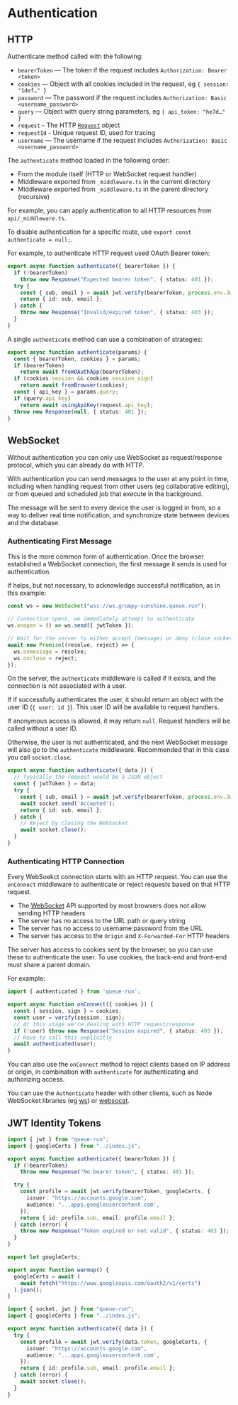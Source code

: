 # Authentication


## HTTP

Authenticate method called with the following:

- `bearerToken` — The token if the request includes `Authorization: Bearer <token>`
- `cookies` — Object with all cookies included in the request, eg `{ session: "1def…" }`
- `password` — The password if the request includes `Authorization: Basic <username_password>`
- `query` — Object with query string parameters, eg `{ api_token: "he7d…" }`
- `request` - The HTTP [`Request`](https://developer.mozilla.org/en-US/docs/Web/API/Request) object
- `requestId` - Unique request ID, used for tracing
- `username` — The username if the request includes `Authorization: Basic <username_password>`

The `authenticate` method loaded in the following order:

* From the module itself (HTTP or WebSocket request handler)
* Middleware exported from `_middleware.ts` in the current directory
* Middleware exported from `_middleware.ts` in the parent directory (recursive)

For example, you can apply authentication to all HTTP resources from `api/_middleware.ts`.

To disable authentication for a specific route, use `export const authenticate = null;`.

For example, to authenticate HTTP request used OAuth Bearer token:

```ts title=api/_middleware.ts
export async function authenticate({ bearerToken }) {
  if (!bearerToken)
    throw new Response("Expected bearer token", { status: 401 });
  try {
    const { sub, email } = await jwt.verify(bearerToken, process.env.JWT_SECRET);
    return { id: sub, email };
  } catch {
    throw new Response("Invalid/expired token", { status: 403 });
  }
}
```

A single `authenticate` method can use a combination of strategies:

```ts title=api/_middleware.ts
export async function authenticate(params) {
  const { bearerToken, cookies } = params;
  if (bearerToken)
    return await fromOAuthApp(bearerToken);
  if (cookies.session && cookies.session_sign)
    return await fromBrowser(cookies);
  const { api_key } = params.query;
  if (query.api_key)
    return await usingApiKey(request.api_key);
  throw new Response(null, { status: 401 });
}
```


## WebSocket

Without authentication you can only use WebSocket as request/response protocol, which you can already do with HTTP.

With authentication you can send messages to the user at any point in time, including when handling request from other users (eg collaborative editing), or from queued and scheduled job that execute in the background.

The message will be sent to every device the user is logged in from, so a way to deliver real time notification, and synchronize state between devices and the database.


### Authenticating First Message

This is the more common form of authentication. Once the browser established a WebSocket connection, the first message it sends is used for authentication.

If helps, but not necessary, to acknowledge successful notification, as in this example:

```ts title=web/client.ts
const ws = new WebSocket("wss://ws.grumpy-sunshine.queue.run");

// Connection opens, we immediately attempt to authenticate
ws.onopen = () => ws.send({ jwtToken });

// Wait for the server to either accept (message) or deny (close socket)
await new Promise((resolve, reject) => {
  ws.onmessage = resolve;
  ws.onclose = reject;
});
```

On the server, the `authenticate` middleware is called if it exists, and the connection is not associated with a user.

If if successfully authenticates the user, it should return an object with the user ID (`{ user: id }`). This user ID will be available to request handlers.

If anonymous access is allowed, it may return `null`. Request handlers will be called without a user ID.

Otherwise, the user is not authenticated, and the next WebSocket message will also go to the `authenticate` middleware. Recommended that in this case you call `socket.close`.


```ts title=socket/_middleware.ts
export async function authenticate({ data }) {
  // Typically the request would be a JSON object
  const { jwtToken } = data;
  try {
    const { sub, email } = await jwt.verify(bearerToken, process.env.JWT_SECRET);
    await socket.send('Accepted');
    return { id: sub, email };
  } catch {
    // Reject by closing the WebSocket
    await socket.close();
  }
}
```


### Authenticating HTTP Connection

Every WebSoekct connection starts with an HTTP request. You can use the `onConnect` middleware to authenticate or reject requests based on that HTTP request.

* The [WebSocket](https://developer.mozilla.org/en-US/docs/Web/API/WebSocket) API supported by most browsers does not allow sending HTTP headers
* The server has no access to the URL path or query string
* The server has no access to username:password from the URL
* The server has access to the `Origin` and `X-Forwarded-For` HTTP headers

The server has access to cookies sent by the browser, so you can use these to authenticate the user. To use cookies, the back-end and front-end must share a parent domain.

For example:

```ts title=socket/_middleware.ts
import { authenticated } from 'queue-run';

export async function onConnect({ cookies }) {
  const { session, sign } = cookies;
  const user = verify(session, sign);
  // At this stage we're dealing with HTTP request/response
  if (!user) throw new Response("Session expired", { status: 403 });
  // Have to call this explicitly
  await authenticated(user);
}
```

You can also use the `onConnect` method to reject clients based on IP address or origin, in combination with `authenticate` for authenticating and authorizing access.

You can use the `Authenticate` header with other clients, such as Node WebSocket libraries (eg [ws](https://github.com/websockets/ws)) or [websocat](https://github.com/vi/websocat).


## JWT Identity Tokens

```ts title=api/_middleware.ts
import { jwt } from "queue-run";
import { googleCerts } from "../index.js";

export async function authenticate({ bearerToken }) {
  if (!bearerToken)
    throw new Response("No bearer token", { status: 401 });

  try {
    const profile = await jwt.verify(bearerToken, googleCerts, {
      issuer: "https://accounts.google.com",
      audience: "...apps.googleusercontent.com',
    });
    return { id: profile.sub, email: profile.email };
  } catch (error) {
    throw new Response("Token expired or not valid", { status: 403 });
  }
}
```

```ts title=index.ts
export let googleCerts;

export async function warmup() {
  googleCerts = await (
    await fetch("https://www.googleapis.com/oauth2/v1/certs")
  ).json();
}
```

```ts title=socket/_middleware.ts
import { socket, jwt } from "queue-run";
import { googleCerts } from "../index.js";

export async function authenticate({ data }) {
  try {
    const profile = await jwt.verify(data.token, googleCerts, {
      issuer: "https://accounts.google.com",
      audience: "...apps.googleusercontent.com',
    });
    return { id: profile.sub, email: profile.email };
  } catch (error) {
    await socket.close();
  }
}
```